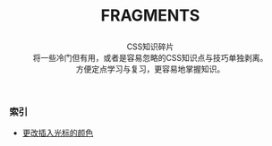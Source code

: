 # <p align=center>FRAGMENTS</p>

<p align=center>
CSS知识碎片
<br>将一些冷门但有用，或者是容易忽略的CSS知识点与技巧单独剥离。
<br>方便定点学习与复习，更容易地掌握知识。</p>
<br>

### 索引

- [更改插入光标的颜色](./examples/01.caret-color.html)